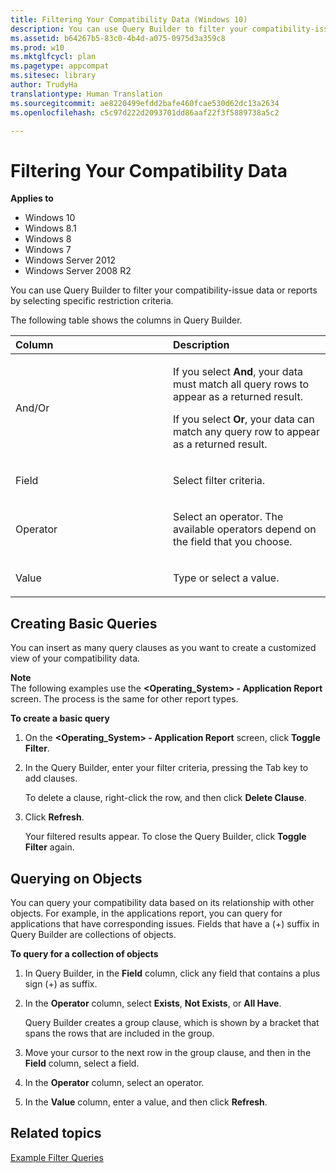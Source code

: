 ```yaml
---
title: Filtering Your Compatibility Data (Windows 10)
description: You can use Query Builder to filter your compatibility-issue data or reports by selecting specific restriction criteria.
ms.assetid: b64267b5-83c0-4b4d-a075-0975d3a359c8
ms.prod: w10
ms.mktglfcycl: plan
ms.pagetype: appcompat
ms.sitesec: library
author: TrudyHa
translationtype: Human Translation
ms.sourcegitcommit: ae8220499efdd2bafe460fcae530d62dc13a2634
ms.openlocfilehash: c5c97d222d2093701dd86aaf22f3f5889738a5c2

---
```


# Filtering Your Compatibility Data


**Applies to**

-   Windows 10
-   Windows 8.1
-   Windows 8
-   Windows 7
-   Windows Server 2012
-   Windows Server 2008 R2

You can use Query Builder to filter your compatibility-issue data or reports by selecting specific restriction criteria.

The following table shows the columns in Query Builder.

<table>
<colgroup>
<col width="50%" />
<col width="50%" />
</colgroup>
<thead>
<tr class="header">
<th align="left">Column</th>
<th align="left">Description</th>
</tr>
</thead>
<tbody>
<tr class="odd">
<td align="left"><p>And/Or</p></td>
<td align="left"><p>If you select <strong>And</strong>, your data must match all query rows to appear as a returned result.</p>
<p>If you select <strong>Or</strong>, your data can match any query row to appear as a returned result.</p></td>
</tr>
<tr class="even">
<td align="left"><p>Field</p></td>
<td align="left"><p>Select filter criteria.</p></td>
</tr>
<tr class="odd">
<td align="left"><p>Operator</p></td>
<td align="left"><p>Select an operator. The available operators depend on the field that you choose.</p></td>
</tr>
<tr class="even">
<td align="left"><p>Value</p></td>
<td align="left"><p>Type or select a value.</p></td>
</tr>
</tbody>
</table>

 

## Creating Basic Queries


You can insert as many query clauses as you want to create a customized view of your compatibility data.

**Note**  
The following examples use the **&lt;Operating\_System&gt; - Application Report** screen. The process is the same for other report types.

 

**To create a basic query**

1.  On the **&lt;Operating\_System&gt; - Application Report** screen, click **Toggle Filter**.

2.  In the Query Builder, enter your filter criteria, pressing the Tab key to add clauses.

    To delete a clause, right-click the row, and then click **Delete Clause**.

3.  Click **Refresh**.

    Your filtered results appear. To close the Query Builder, click **Toggle Filter** again.

## Querying on Objects


You can query your compatibility data based on its relationship with other objects. For example, in the applications report, you can query for applications that have corresponding issues. Fields that have a (+) suffix in Query Builder are collections of objects.

**To query for a collection of objects**

1.  In Query Builder, in the **Field** column, click any field that contains a plus sign (+) as suffix.

2.  In the **Operator** column, select **Exists**, **Not Exists**, or **All Have**.

    Query Builder creates a group clause, which is shown by a bracket that spans the rows that are included in the group.

3.  Move your cursor to the next row in the group clause, and then in the **Field** column, select a field.

4.  In the **Operator** column, select an operator.

5.  In the **Value** column, enter a value, and then click **Refresh**.

## Related topics


[Example Filter Queries](example-filter-queries.md)

 

 








<!--HONumber=Jun16_HO4-->


